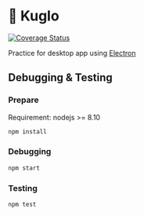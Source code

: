 # 📣 Kuglo

[![Coverage Status](https://coveralls.io/repos/github/kurone-kito/kuglo/badge.svg?branch=master)](https://coveralls.io/github/kurone-kito/kuglo?branch=master)

Practice for desktop app using [Electron](https://github.com/electron/electron)

## Debugging & Testing

### Prepare

Requirement: nodejs >= 8.10

```sh
npm install
```

### Debugging

```sh
npm start
```

### Testing

```sh
npm test
```
